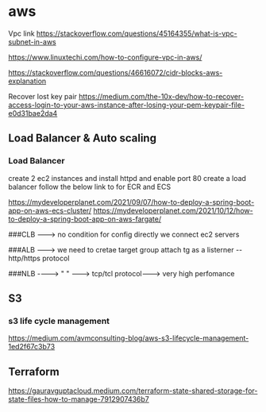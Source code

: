 # aws
Vpc link
https://stackoverflow.com/questions/45164355/what-is-vpc-subnet-in-aws

https://www.linuxtechi.com/how-to-configure-vpc-in-aws/

https://stackoverflow.com/questions/46616072/cidr-blocks-aws-explanation

Recover lost key pair
https://medium.com/the-10x-dev/how-to-recover-access-login-to-your-aws-instance-after-losing-your-pem-keypair-file-e0d31bae2da4

## Load Balancer & Auto scaling
### Load Balancer
create 2 ec2 instances and install httpd and enable port 80
create a load balancer
 follow the below link to for ECR and ECS
 
 https://mydeveloperplanet.com/2021/09/07/how-to-deploy-a-spring-boot-app-on-aws-ecs-cluster/
 https://mydeveloperplanet.com/2021/10/12/how-to-deploy-a-spring-boot-app-on-aws-fargate/


###CLB ---> no condition for config directly we connect ec2 servers

###ALB ---> we need to cretae target group attach tg as a listerner -- http/https protocol

###NLB ----> " " ---> tcp/tcl protocol---> very high perfomance

## S3

### s3 life cycle management
https://medium.com/avmconsulting-blog/aws-s3-lifecycle-management-1ed2f67c3b73


## Terraform

https://gauravguptacloud.medium.com/terraform-state-shared-storage-for-state-files-how-to-manage-7912907436b7
